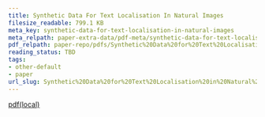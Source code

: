 ```yaml
---
title: Synthetic Data For Text Localisation In Natural Images
filesize_readable: 799.1 KB
meta_key: synthetic-data-for-text-localisation-in-natural-images
meta_relpath: paper-extra-data/pdf-meta/synthetic-data-for-text-localisation-in-natural-images.yaml
pdf_relpath: paper-repo/pdfs/Synthetic%20Data%20for%20Text%20Localisation%20in%20Natural%20Images.pdf
reading_status: TBD
tags:
- other-default
- paper
url_slug: Synthetic%20Data%20for%20Text%20Localisation%20in%20Natural%20Images
---
```


[pdf(local)](../../paper-repo/pdfs/Synthetic%20Data%20for%20Text%20Localisation%20in%20Natural%20Images.pdf)

